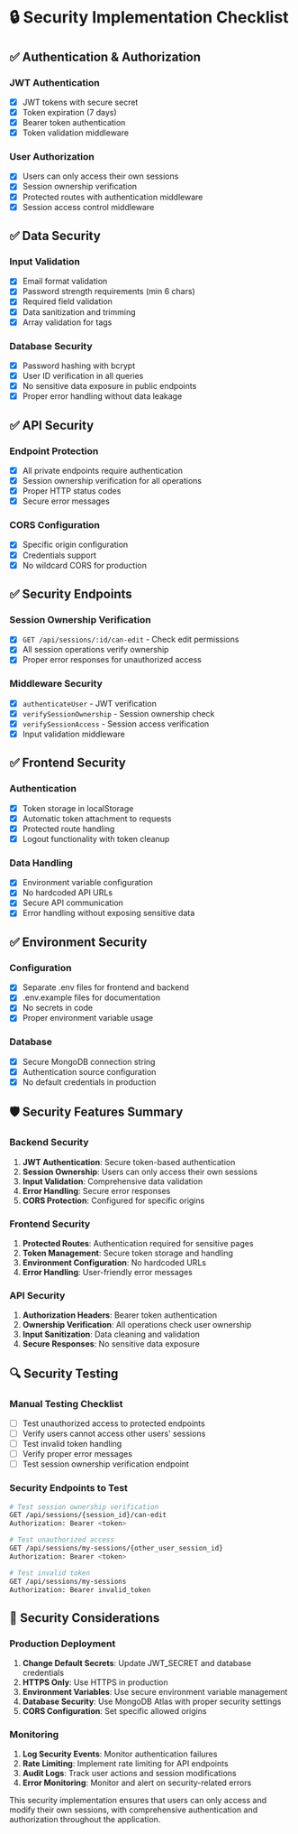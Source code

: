 # 🔒 Security Implementation Checklist

## ✅ Authentication & Authorization

### JWT Authentication
- [x] JWT tokens with secure secret
- [x] Token expiration (7 days)
- [x] Bearer token authentication
- [x] Token validation middleware

### User Authorization
- [x] Users can only access their own sessions
- [x] Session ownership verification
- [x] Protected routes with authentication middleware
- [x] Session access control middleware

## ✅ Data Security

### Input Validation
- [x] Email format validation
- [x] Password strength requirements (min 6 chars)
- [x] Required field validation
- [x] Data sanitization and trimming
- [x] Array validation for tags

### Database Security
- [x] Password hashing with bcrypt
- [x] User ID verification in all queries
- [x] No sensitive data exposure in public endpoints
- [x] Proper error handling without data leakage

## ✅ API Security

### Endpoint Protection
- [x] All private endpoints require authentication
- [x] Session ownership verification for all operations
- [x] Proper HTTP status codes
- [x] Secure error messages

### CORS Configuration
- [x] Specific origin configuration
- [x] Credentials support
- [x] No wildcard CORS for production

## ✅ Security Endpoints

### Session Ownership Verification
- [x] `GET /api/sessions/:id/can-edit` - Check edit permissions
- [x] All session operations verify ownership
- [x] Proper error responses for unauthorized access

### Middleware Security
- [x] `authenticateUser` - JWT verification
- [x] `verifySessionOwnership` - Session ownership check
- [x] `verifySessionAccess` - Session access verification
- [x] Input validation middleware

## ✅ Frontend Security

### Authentication
- [x] Token storage in localStorage
- [x] Automatic token attachment to requests
- [x] Protected route handling
- [x] Logout functionality with token cleanup

### Data Handling
- [x] Environment variable configuration
- [x] No hardcoded API URLs
- [x] Secure API communication
- [x] Error handling without exposing sensitive data

## ✅ Environment Security

### Configuration
- [x] Separate .env files for frontend and backend
- [x] .env.example files for documentation
- [x] No secrets in code
- [x] Proper environment variable usage

### Database
- [x] Secure MongoDB connection string
- [x] Authentication source configuration
- [x] No default credentials in production

## 🛡️ Security Features Summary

### Backend Security
1. **JWT Authentication**: Secure token-based authentication
2. **Session Ownership**: Users can only access their own sessions
3. **Input Validation**: Comprehensive data validation
4. **Error Handling**: Secure error responses
5. **CORS Protection**: Configured for specific origins

### Frontend Security
1. **Protected Routes**: Authentication required for sensitive pages
2. **Token Management**: Secure token storage and handling
3. **Environment Configuration**: No hardcoded URLs
4. **Error Handling**: User-friendly error messages

### API Security
1. **Authorization Headers**: Bearer token authentication
2. **Ownership Verification**: All operations check user ownership
3. **Input Sanitization**: Data cleaning and validation
4. **Secure Responses**: No sensitive data exposure

## 🔍 Security Testing

### Manual Testing Checklist
- [ ] Test unauthorized access to protected endpoints
- [ ] Verify users cannot access other users' sessions
- [ ] Test invalid token handling
- [ ] Verify proper error messages
- [ ] Test session ownership verification endpoint

### Security Endpoints to Test
```bash
# Test session ownership verification
GET /api/sessions/{session_id}/can-edit
Authorization: Bearer <token>

# Test unauthorized access
GET /api/sessions/my-sessions/{other_user_session_id}
Authorization: Bearer <token>

# Test invalid token
GET /api/sessions/my-sessions
Authorization: Bearer invalid_token
```

## 🚨 Security Considerations

### Production Deployment
1. **Change Default Secrets**: Update JWT_SECRET and database credentials
2. **HTTPS Only**: Use HTTPS in production
3. **Environment Variables**: Use secure environment variable management
4. **Database Security**: Use MongoDB Atlas with proper security settings
5. **CORS Configuration**: Set specific allowed origins

### Monitoring
1. **Log Security Events**: Monitor authentication failures
2. **Rate Limiting**: Implement rate limiting for API endpoints
3. **Audit Logs**: Track user actions and session modifications
4. **Error Monitoring**: Monitor and alert on security-related errors

This security implementation ensures that users can only access and modify their own sessions, with comprehensive authentication and authorization throughout the application.
